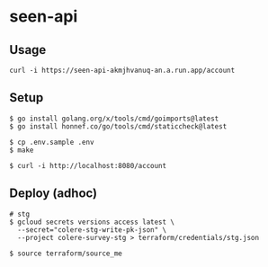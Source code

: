 # seen-api

## Usage

```shell
curl -i https://seen-api-akmjhvanuq-an.a.run.app/account
```

## Setup

```shell
$ go install golang.org/x/tools/cmd/goimports@latest
$ go install honnef.co/go/tools/cmd/staticcheck@latest

$ cp .env.sample .env
$ make

$ curl -i http://localhost:8080/account
```

## Deploy (adhoc)

```shell
# stg
$ gcloud secrets versions access latest \
  --secret="colere-stg-write-pk-json" \
  --project colere-survey-stg > terraform/credentials/stg.json

$ source terraform/source_me
```
